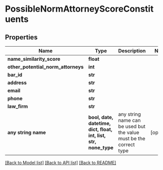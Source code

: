 # PossibleNormAttorneyScoreConstituents


## Properties
Name | Type | Description | Notes
------------ | ------------- | ------------- | -------------
**name_similarity_score** | **float** |  | 
**other_potential_norm_attorneys** | **int** |  | 
**bar_id** | **str** |  | 
**address** | **str** |  | 
**email** | **str** |  | 
**phone** | **str** |  | 
**law_firm** | **str** |  | 
**any string name** | **bool, date, datetime, dict, float, int, list, str, none_type** | any string name can be used but the value must be the correct type | [optional]

[[Back to Model list]](../README.md#documentation-for-models) [[Back to API list]](../README.md#documentation-for-api-endpoints) [[Back to README]](../README.md)


